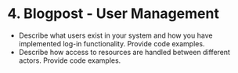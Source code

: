 
# 4. Blogpost - User Management

- Describe what users exist in your system and how you have implemented log-in
functionality. Provide code examples.
- Describe how access to resources are handled between different actors. Provide code
examples.



